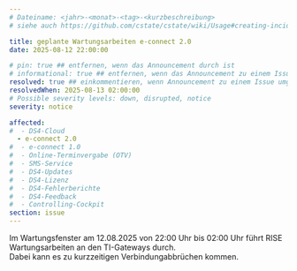 ```yaml
---
# Dateiname: <jahr>-<monat>-<tag>-<kurzbeschreibung>
# siehe auch https://github.com/cstate/cstate/wiki/Usage#creating-incidents-method-1

title: geplante Wartungsarbeiten e-connect 2.0
date: 2025-08-12 22:00:00

# pin: true ## entfernen, wenn das Announcement durch ist
# informational: true ## entfernen, wenn das Announcement zu einem Issue umgestellt werden soll
resolved: true ## einkommentieren, wenn Announcement zu einem Issue umgestellt werden soll
resolvedWhen: 2025-08-13 02:00:00
# Possible severity levels: down, disrupted, notice
severity: notice

affected:
#  - DS4-Cloud
  - e-connect 2.0
#  - e-connect 1.0
#  - Online-Terminvergabe (OTV)
#  - SMS-Service
#  - DS4-Updates
#  - DS4-Lizenz
#  - DS4-Fehlerberichte
#  - DS4-Feedback
#  - Controlling-Cockpit
section: issue
---
```


Im Wartungsfenster am 12.08.2025 von 22:00 Uhr bis 02:00 Uhr führt RISE Wartungsarbeiten an den TI-Gateways durch.  
Dabei kann es zu kurzzeitigen Verbindungabbrüchen kommen.
